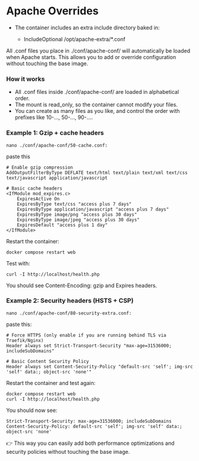 # Apache Overrides

- The container includes an extra include directory baked in:

  - IncludeOptional /opt/apache-extra/*.conf

All .conf files you place in ./conf/apache-conf/ will automatically be loaded when Apache starts.
This allows you to add or override configuration without touching the base image.

### How it works

- All .conf files inside ./conf/apache-conf/ are loaded in alphabetical order.
- The mount is read_only, so the container cannot modify your files.
- You can create as many files as you like, and control the order with prefixes like 10-…, 50-…, 90-….

### Example 1: Gzip + cache headers
```
nano ./conf/apache-conf/50-cache.conf:
```
paste this
```
# Enable gzip compression
AddOutputFilterByType DEFLATE text/html text/plain text/xml text/css text/javascript application/javascript

# Basic cache headers
<IfModule mod_expires.c>
    ExpiresActive On
    ExpiresByType text/css "access plus 7 days"
    ExpiresByType application/javascript "access plus 7 days"
    ExpiresByType image/png "access plus 30 days"
    ExpiresByType image/jpeg "access plus 30 days"
    ExpiresDefault "access plus 1 day"
</IfModule>
```
Restart the container:
```
docker compose restart web
```

Test with:
```
curl -I http://localhost/health.php
```

You should see Content-Encoding: gzip and Expires headers.

### Example 2: Security headers (HSTS + CSP)
```
nano ./conf/apache-conf/80-security-extra.conf:
```
paste this:
```
# Force HTTPS (only enable if you are running behind TLS via Traefik/Nginx)
Header always set Strict-Transport-Security "max-age=31536000; includeSubDomains"

# Basic Content Security Policy
Header always set Content-Security-Policy "default-src 'self'; img-src 'self' data:; object-src 'none'"
```

Restart the container and test again:
```
docker compose restart web
curl -I http://localhost/health.php
```

You should now see:
```
Strict-Transport-Security: max-age=31536000; includeSubDomains
Content-Security-Policy: default-src 'self'; img-src 'self' data:; object-src 'none'
```


👉 This way you can easily add both performance optimizations and security policies without touching the base image.
